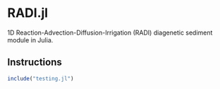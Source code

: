 # RADI.jl

1D Reaction-Advection-Diffusion-Irrigation (RADI) diagenetic sediment module in Julia.

## Instructions

```julia
include("testing.jl")
```

